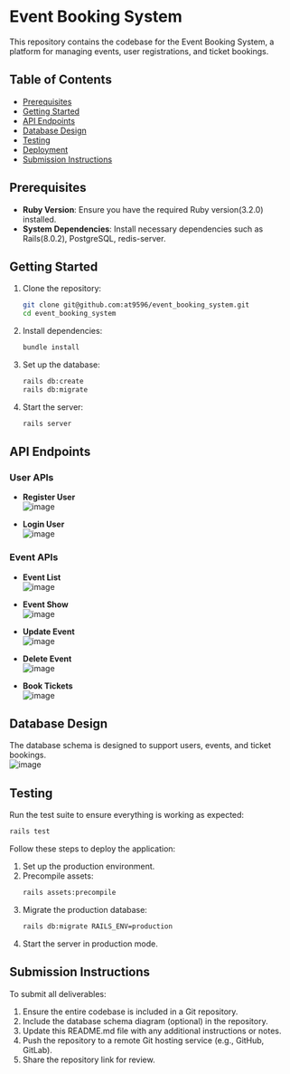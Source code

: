 # Event Booking System

This repository contains the codebase for the Event Booking System, a platform for managing events, user registrations, and ticket bookings.

## Table of Contents

- [Prerequisites](#prerequisites)
- [Getting Started](#getting-started)
- [API Endpoints](#api-endpoints)
- [Database Design](#database-design)
- [Testing](#testing)
- [Deployment](#deployment)
- [Submission Instructions](#submission-instructions)

## Prerequisites

- **Ruby Version**: Ensure you have the required Ruby version(3.2.0) installed.
- **System Dependencies**: Install necessary dependencies such as Rails(8.0.2), PostgreSQL, redis-server.

## Getting Started

1. Clone the repository:
   ```bash
   git clone git@github.com:at9596/event_booking_system.git
   cd event_booking_system
   ```

2. Install dependencies:
   ```bash
   bundle install
   ```

3. Set up the database:
   ```bash
   rails db:create
   rails db:migrate
   ```

4. Start the server:
   ```bash
   rails server
   ```

## API Endpoints

### User APIs
- **Register User**  
  ![image](https://github.com/user-attachments/assets/c8d5bc67-f07d-44f3-875f-69a443666484)

- **Login User**  
  ![image](https://github.com/user-attachments/assets/bcd2c333-9d8a-4de7-a9be-771239b32c75)

### Event APIs
- **Event List**  
  ![image](https://github.com/user-attachments/assets/d1c814bd-0187-485e-bd0e-d8c6171dcf20)

- **Event Show**  
  ![image](https://github.com/user-attachments/assets/d2e3382f-fbd5-4c1e-85f9-10a4fde2fc95)

- **Update Event**  
  ![image](https://github.com/user-attachments/assets/3c05b626-92b2-49a5-93c4-fa782a6318d1)

- **Delete Event**  
  ![image](https://github.com/user-attachments/assets/b6d6419a-3d51-4bbb-a5dc-b4dbf13b7809)

- **Book Tickets**  
  ![image](https://github.com/user-attachments/assets/81cae8e7-6cdd-478c-9cfc-4863a536aea7)

## Database Design

The database schema is designed to support users, events, and ticket bookings.  
![image](https://github.com/user-attachments/assets/b15044a2-2012-4db9-ba3f-b31fcc187d6d)

## Testing

Run the test suite to ensure everything is working as expected:
```bash
rails test
```

Follow these steps to deploy the application:
1. Set up the production environment.
2. Precompile assets:
   ```bash
   rails assets:precompile
   ```
3. Migrate the production database:
   ```bash
   rails db:migrate RAILS_ENV=production
   ```
4. Start the server in production mode.

## Submission Instructions

To submit all deliverables:

1. Ensure the entire codebase is included in a Git repository.
2. Include the database schema diagram (optional) in the repository.
3. Update this README.md file with any additional instructions or notes.
4. Push the repository to a remote Git hosting service (e.g., GitHub, GitLab).
5. Share the repository link for review.









